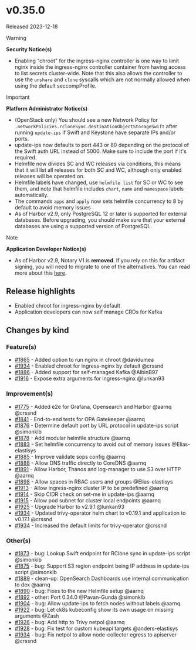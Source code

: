 # v0.35.0

Released 2023-12-18

> [!WARNING]
> **Security Notice(s)**
> - Enabling "chroot" for the ingress-nginx controller is one way to limit nginx inside the ingress-nginx controller container from having access to list secrets cluster-wide.
>   Note that this also allows the controller to use the `unshare` and `clone` syscalls which are not normally allowed when using the default seccompProfile.
<!-- -->
> [!IMPORTANT]
> **Platform Administrator Notice(s)**
> - (OpenStack only) You should see a new Network Policy for `.networkPolicies.rcloneSync.destinationObjectStorageSwift` after running `update-ips` if Swift and Keystone have separate IPs and/or ports.
> - update-ips now defaults to port 443 or 80 depending on the protocol of the Swift auth URL instead of 5000. Make sure to include the port if it's required.
> - Helmfile now divides SC and WC releases via conditions, this means that it will list all releases for both SC and WC, although only enabled releases will be operated on.
> - Helmfile labels have changed, use `helmfile list` for SC or WC to see them, and note that helmfile includes `chart`, `name` and `namespace` labels automatically.
> - The commands `apps` and `apply` now sets helmfile concurrency to 8 by default to avoid memory issues
> - As of Harbor v2.9, only PostgreSQL 12 or later is supported for external databases. Before upgrading, you should make sure that your external databases are using a supported version of PostgreSQL.
<!-- -->
> [!NOTE]
> **Application Developer Notice(s)**
> - As of Harbor v2.9, Notary V1 is **removed**. If you rely on this for artifact signing, you will need to migrate to one of the alternatives. You can read more about this [here](https://github.com/goharbor/harbor/wiki/Harbor-Deprecates-Notary-v1-Support-in-v2.9.0).

## Release highlights

- Enabled chroot for ingress-nginx by default
- Application developers can now self manage CRDs for Kafka

## Changes by kind

### Feature(s)

- [#1865](https://github.com/elastisys/compliantkubernetes-apps/pull/1865) - Added option to run nginx in chroot @davidumea
- [#1934](https://github.com/elastisys/compliantkubernetes-apps/pull/1934) - Enabled chroot for ingress-nginx by default @crssnd
- [#1886](https://github.com/elastisys/compliantkubernetes-apps/pull/1886) - Added support for self-managed Kafka @AlbinB97
- [#1916](https://github.com/elastisys/compliantkubernetes-apps/pull/1916) - Expose extra arguments for ingress-nginx @lunkan93

### Improvement(s)

- [#1775](https://github.com/elastisys/compliantkubernetes-apps/pull/1775) - Added e2e for Grafana, Opensearch and Harbor @aarnq @crssnd
- [#1841](https://github.com/elastisys/compliantkubernetes-apps/pull/1841) - End-to-end tests for OPA Gatekeeper @aarnq
- [#1876](https://github.com/elastisys/compliantkubernetes-apps/pull/1876) - Determine default port by URL protocol in update-ips script @simonklb
- [#1878](https://github.com/elastisys/compliantkubernetes-apps/pull/1878) - Add modular helmfile structure @aarnq
- [#1883](https://github.com/elastisys/compliantkubernetes-apps/pull/1883) - Set helmfile concurrency to avoid out of memory issues @Elias-elastisys
- [#1885](https://github.com/elastisys/compliantkubernetes-apps/pull/1885) - Improve validate sops config @aarnq
- [#1888](https://github.com/elastisys/compliantkubernetes-apps/pull/1888) - Allow DNS traffic directly to CoreDNS @aarnq
- [#1891](https://github.com/elastisys/compliantkubernetes-apps/pull/1891) - Allow Harbor, Thanos and log-manager to use S3 over HTTP @aarnq
- [#1898](https://github.com/elastisys/compliantkubernetes-apps/pull/1898) - Allow spaces in RBAC users and groups @Elias-elastisys
- [#1913](https://github.com/elastisys/compliantkubernetes-apps/pull/1913) - Allow ingress-nginx cluster IP to be predefined @aarnq
- [#1914](https://github.com/elastisys/compliantkubernetes-apps/pull/1914) - Skip CIDR check on set-me in update-ips @aarnq
- [#1915](https://github.com/elastisys/compliantkubernetes-apps/pull/1915) - Allow pod subnet for cluster local endpoints @aarnq
- [#1925](https://github.com/elastisys/compliantkubernetes-apps/pull/1925) - Upgrade Harbor to v2.9.1 @lunkan93
- [#1934](https://github.com/elastisys/compliantkubernetes-apps/pull/1934) - Updated trivy-operator helm chart to v0.19.1 and application to v0.17.1 @crssnd
- [#1934](https://github.com/elastisys/compliantkubernetes-apps/pull/1934) - Increased the default limits for trivy-operator @crssnd

### Other(s)

- [#1873](https://github.com/elastisys/compliantkubernetes-apps/pull/1873) - bug: Lookup Swift endpoint for RClone sync in update-ips script @simonklb
- [#1875](https://github.com/elastisys/compliantkubernetes-apps/pull/1875) - bug: Support S3 region endpoint being IP address in update-ips script @simonklb
- [#1889](https://github.com/elastisys/compliantkubernetes-apps/pull/1889) - clean-up: OpenSearch Dashboards use internal communication to dex @aarnq
- [#1890](https://github.com/elastisys/compliantkubernetes-apps/pull/1890) - bug: Fixes to the new Helmfile setup @aarnq
- [#1892](https://github.com/elastisys/compliantkubernetes-apps/pull/1892) - other: Port 0.34.0 @Pavan-Gunda @simonklb
- [#1904](https://github.com/elastisys/compliantkubernetes-apps/pull/1904) - bug: Allow update-ips to fetch nodes without labels @aarnq
- [#1922](https://github.com/elastisys/compliantkubernetes-apps/pull/1922) - bug: Let ck8s kubeconfig show its own usage on missing arguments @Zash
- [#1926](https://github.com/elastisys/compliantkubernetes-apps/pull/1926) - bug: Add http to Trivy netpol @aarnq
- [#1928](https://github.com/elastisys/compliantkubernetes-apps/pull/1928) - bug: Fix test for custom kubeapi targets @anders-elastisys
- [#1934](https://github.com/elastisys/compliantkubernetes-apps/pull/1934) - bug: Fix netpol to allow node-collector egress to apiserver @crssnd
